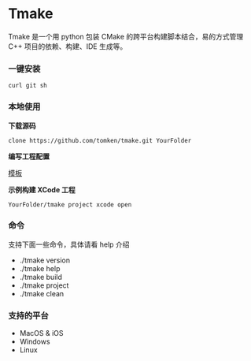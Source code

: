 
# Tmake

Tmake 是一个用 python 包装 CMake 的跨平台构建脚本结合，易的方式管理 C++ 项目的依赖、构建、IDE 生成等。

### 一键安装

```curl git sh```

### 本地使用

**下载源码**

```clone https://github.com/tomken/tmake.git YourFolder```

**编写工程配置**

[模板](https://github.com/tomken/tmake.git) 

**示例构建 XCode 工程**

```YourFolder/tmake project xcode open```

### 命令
支持下面一些命令，具体请看 help 介绍
* ./tmake version
* ./tmake help
* ./tmake build
* ./tmake project
* ./tmake clean

### 支持的平台
* MacOS & iOS
* Windows
* Linux


